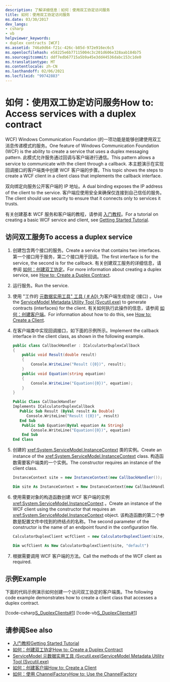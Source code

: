 ```yaml
---
description: 了解详细信息：如何：使用双工协定访问服务
title: 如何：使用双工协定访问服务
ms.date: 03/30/2017
dev_langs:
- csharp
- vb
helpviewer_keywords:
- duplex contracts [WCF]
ms.assetid: 746a9d64-f21c-426c-b85d-972e916ec6c5
ms.openlocfilehash: e58225e6b77115004c3c201d606e328aab184b75
ms.sourcegitcommit: ddf7edb67715a5b9a45e3dd44536dabc153c1de0
ms.translationtype: MT
ms.contentlocale: zh-CN
ms.lasthandoff: 02/06/2021
ms.locfileid: "99742883"
---
```

# <a name="how-to-access-services-with-a-duplex-contract"></a><span data-ttu-id="7bd54-103">如何：使用双工协定访问服务</span><span class="sxs-lookup"><span data-stu-id="7bd54-103">How to: Access services with a duplex contract</span></span>

<span data-ttu-id="7bd54-104">WCF) Windows Communication Foundation (的一项功能是能够创建使用双工消息传递模式的服务。</span><span class="sxs-lookup"><span data-stu-id="7bd54-104">One feature of Windows Communication Foundation (WCF) is the ability to create a service that uses a duplex messaging pattern.</span></span> <span data-ttu-id="7bd54-105">此模式允许服务通过回调与客户端进行通信。</span><span class="sxs-lookup"><span data-stu-id="7bd54-105">This pattern allows a service to communicate with the client through a callback.</span></span> <span data-ttu-id="7bd54-106">本主题演示在实现回调接口的客户端类中创建 WCF 客户端的步骤。</span><span class="sxs-lookup"><span data-stu-id="7bd54-106">This topic shows the steps to create a WCF client in a client class that implements the callback interface.</span></span>

<span data-ttu-id="7bd54-107">双向绑定向服务公开客户端的 IP 地址。</span><span class="sxs-lookup"><span data-stu-id="7bd54-107">A dual binding exposes the IP address of the client to the service.</span></span> <span data-ttu-id="7bd54-108">客户端应使用安全来确保仅连接到自己信任的服务。</span><span class="sxs-lookup"><span data-stu-id="7bd54-108">The client should use security to ensure that it connects only to services it trusts.</span></span>

<span data-ttu-id="7bd54-109">有关创建基本 WCF 服务和客户端的教程，请参阅 [入门教程](../getting-started-tutorial.md)。</span><span class="sxs-lookup"><span data-stu-id="7bd54-109">For a tutorial on creating a basic WCF service and client, see [Getting Started Tutorial](../getting-started-tutorial.md).</span></span>

## <a name="to-access-a-duplex-service"></a><span data-ttu-id="7bd54-110">访问双工服务</span><span class="sxs-lookup"><span data-stu-id="7bd54-110">To access a duplex service</span></span>

1. <span data-ttu-id="7bd54-111">创建包含两个接口的服务。</span><span class="sxs-lookup"><span data-stu-id="7bd54-111">Create a service that contains two interfaces.</span></span> <span data-ttu-id="7bd54-112">第一个接口用于服务，第二个接口用于回调。</span><span class="sxs-lookup"><span data-stu-id="7bd54-112">The first interface is for the service, the second is for the callback.</span></span> <span data-ttu-id="7bd54-113">有关创建双工服务的详细信息，请参阅 [如何：创建双工协定](how-to-create-a-duplex-contract.md)。</span><span class="sxs-lookup"><span data-stu-id="7bd54-113">For more information about creating a duplex service, see [How to: Create a Duplex Contract](how-to-create-a-duplex-contract.md).</span></span>

2. <span data-ttu-id="7bd54-114">运行服务。</span><span class="sxs-lookup"><span data-stu-id="7bd54-114">Run the service.</span></span>

3. <span data-ttu-id="7bd54-115">使用 "工作的 [元数据实用工具" 工具 ( # A0) ](../servicemodel-metadata-utility-tool-svcutil-exe.md) 为客户端生成协定 (接口) 。</span><span class="sxs-lookup"><span data-stu-id="7bd54-115">Use the [ServiceModel Metadata Utility Tool (Svcutil.exe)](../servicemodel-metadata-utility-tool-svcutil-exe.md) to generate contracts (interfaces) for the client.</span></span> <span data-ttu-id="7bd54-116">有关如何执行此操作的信息，请参阅  [如何：创建客户端](../how-to-create-a-wcf-client.md)。</span><span class="sxs-lookup"><span data-stu-id="7bd54-116">For information about how to do this, see  [How to: Create a Client](../how-to-create-a-wcf-client.md).</span></span>

4. <span data-ttu-id="7bd54-117">在客户端类中实现回调接口，如下面的示例所示。</span><span class="sxs-lookup"><span data-stu-id="7bd54-117">Implement the callback interface in the client class, as shown in the following example.</span></span>

    ```csharp
    public class CallbackHandler : ICalculatorDuplexCallback
    {
        public void Result(double result)
        {
            Console.WriteLine("Result ({0})", result);
        }
        public void Equation(string equation)
        {
            Console.WriteLine("Equation({0})", equation);
        }
    }
    ```

    ```vb
    Public Class CallbackHandler
    Implements ICalculatorDuplexCallback
       Public Sub Result (ByVal result As Double)
          Console.WriteLine("Result ({0})", result)
       End Sub
        Public Sub Equation(ByVal equation As String)
            Console.WriteLine("Equation({0})", equation)
        End Sub
    End Class
    ```

5. <span data-ttu-id="7bd54-118">创建的 <xref:System.ServiceModel.InstanceContext> 类的实例。</span><span class="sxs-lookup"><span data-stu-id="7bd54-118">Create an instance of the <xref:System.ServiceModel.InstanceContext> class.</span></span> <span data-ttu-id="7bd54-119">构造函数需要客户端类的一个实例。</span><span class="sxs-lookup"><span data-stu-id="7bd54-119">The constructor requires an instance of the client class.</span></span>

    ```csharp
    InstanceContext site = new InstanceContext(new CallbackHandler());
    ```

    ```vb
    Dim site As InstanceContext = New InstanceContext(new CallbackHandler())
    ```

6. <span data-ttu-id="7bd54-120">使用需要对象的构造函数创建 WCF 客户端的实例 <xref:System.ServiceModel.InstanceContext> 。</span><span class="sxs-lookup"><span data-stu-id="7bd54-120">Create an instance of the WCF client using the constructor that requires an <xref:System.ServiceModel.InstanceContext> object.</span></span> <span data-ttu-id="7bd54-121">该构造函数的第二个参数是配置文件中找到的终结点的名称。</span><span class="sxs-lookup"><span data-stu-id="7bd54-121">The second parameter of the constructor is the name of an endpoint found in the configuration file.</span></span>

    ```csharp
    CalculatorDuplexClient wcfClient = new CalculatorDuplexClient(site, "default");
    ```

    ```vb
    Dim wcfClient As New CalculatorDuplexClient(site, "default")
    ```

7. <span data-ttu-id="7bd54-122">根据需要调用 WCF 客户端的方法。</span><span class="sxs-lookup"><span data-stu-id="7bd54-122">Call the methods of the WCF client as required.</span></span>

## <a name="example"></a><span data-ttu-id="7bd54-123">示例</span><span class="sxs-lookup"><span data-stu-id="7bd54-123">Example</span></span>

<span data-ttu-id="7bd54-124">下面的代码示例演示如何创建一个访问双工协定的客户端类。</span><span class="sxs-lookup"><span data-stu-id="7bd54-124">The following code example demonstrates how to create a client class that accesses a duplex contract.</span></span>

[!code-csharp[S_DuplexClients#1](../../../../samples/snippets/csharp/VS_Snippets_CFX/s_duplexclients/cs/client.cs#1)]
[!code-vb[S_DuplexClients#1](../../../../samples/snippets/visualbasic/VS_Snippets_CFX/s_duplexclients/vb/client.vb#1)]

## <a name="see-also"></a><span data-ttu-id="7bd54-125">请参阅</span><span class="sxs-lookup"><span data-stu-id="7bd54-125">See also</span></span>

- [<span data-ttu-id="7bd54-126">入门教程</span><span class="sxs-lookup"><span data-stu-id="7bd54-126">Getting Started Tutorial</span></span>](../getting-started-tutorial.md)
- [<span data-ttu-id="7bd54-127">如何：创建双工协定</span><span class="sxs-lookup"><span data-stu-id="7bd54-127">How to: Create a Duplex Contract</span></span>](how-to-create-a-duplex-contract.md)
- [<span data-ttu-id="7bd54-128">ServiceModel 元数据实用工具 (Svcutil.exe)</span><span class="sxs-lookup"><span data-stu-id="7bd54-128">ServiceModel Metadata Utility Tool (Svcutil.exe)</span></span>](../servicemodel-metadata-utility-tool-svcutil-exe.md)
- [<span data-ttu-id="7bd54-129">如何：创建客户端</span><span class="sxs-lookup"><span data-stu-id="7bd54-129">How to: Create a Client</span></span>](../how-to-create-a-wcf-client.md)
- [<span data-ttu-id="7bd54-130">如何：使用 ChannelFactory</span><span class="sxs-lookup"><span data-stu-id="7bd54-130">How to: Use the ChannelFactory</span></span>](how-to-use-the-channelfactory.md)
